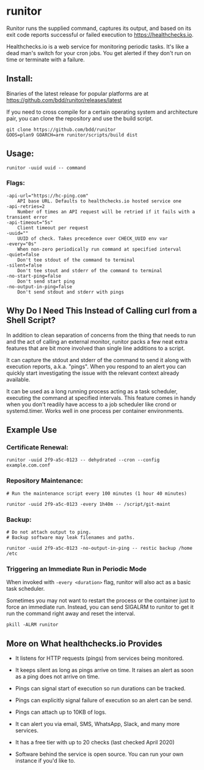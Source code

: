 # runitor

Runitor runs the supplied command, captures its output, and based on its exit
code reports successful or failed execution to https://healthchecks.io.

Healthchecks.io is a web service for monitoring periodic tasks. It's like a
dead man's switch for your cron jobs. You get alerted if they don't run on time
or terminate with a failure.

## Install:

Binaries of the latest release for popular platforms are at https://github.com/bdd/runitor/releases/latest

If you need to cross compile for a certain operating system and architecture pair, you can clone the repository and use the build script.

	git clone https://github.com/bdd/runitor
	GOOS=plan9 GOARCH=arm runitor/scripts/build dist


## Usage:

	runitor -uuid uuid -- command

### Flags:

	-api-url="https://hc-ping.com"
		API base URL. Defaults to healthchecks.io hosted service one
	-api-retries=2
		Number of times an API request will be retried if it fails with a transient error
	-api-timeout="5s"
		Client timeout per request
	-uuid=""
		UUID of check. Takes precedence over CHECK_UUID env var
	-every="0s"
		When non-zero periodically run command at specified interval
	-quiet=false
		Don't tee stdout of the command to terminal
	-silent=false
		Don't tee stout and stderr of the command to terminal
	-no-start-ping=false
		Don't send start ping
	-no-output-in-ping=false
		Don't send stdout and stderr with pings


## Why Do I Need This Instead of Calling curl from a Shell Script?

In addition to clean separation of concerns from the thing that needs to run and
the act of calling an external monitor, runitor packs a few neat extra features
that are bit more involved than single line additions to a script.

It can capture the stdout and stderr of the command to send it along with
execution reports, a.k.a. "pings". When you respond to an alert you can quickly
start investigating the issue with the relevant context already available.

It can be used as a long running process acting as a task scheduler, executing
the command at specified intervals. This feature comes in handy when you don't
readily have access to a job scheduler like crond or systemd.timer. Works well
in one process per container environments.


## Example Use

### Certificate Renewal:

	runitor -uuid 2f9-a5c-0123 -- dehydrated --cron --config example.com.conf

### Repository Maintenance:

	# Run the maintenance script every 100 minutes (1 hour 40 minutes)

	runitor -uuid 2f9-a5c-0123 -every 1h40m -- /script/git-maint

### Backup:

	# Do not attach output to ping.
	# Backup software may leak filenames and paths.

	runitor -uuid 2f9-a5c-0123 -no-output-in-ping -- restic backup /home /etc


### Triggering an Immediate Run in Periodic Mode

When invoked with `-every <duration>` flag, runitor will also act as a basic
task scheduler.

Sometimes you may not want to restart the process or the container just to force
an immediate run. Instead, you can send SIGALRM to runitor to get it run the
command right away and reset the interval.

	pkill -ALRM runitor


## More on What healthchecks.io Provides

* It listens for HTTP requests (pings) from services being monitored.

* It keeps silent as long as pings arrive on time. It raises an alert as soon
  as a ping does not arrive on time.

* Pings can signal start of execution so run durations can be tracked.

* Pings can explicitly signal failure of execution so an alert can be send.

* Pings can attach up to 10KB of logs.

* It can alert you via email, SMS, WhatsApp, Slack, and many more services.

* It has a free tier with up to 20 checks (last checked April 2020)

* Software behind the service is open source. You can run your own instance if
  you'd like to.

